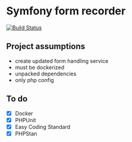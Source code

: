 # Symfony form recorder
[![Build Status](https://travis-ci.com/Ferror/symfony-form-recorder.svg?branch=master)](https://travis-ci.com/Ferror/symfony-form-recorder)


## Project assumptions
* create updated form handling service
* must be dockerized
* unpacked dependencies
* only php config

## To do

- [x] Docker
- [x] PHPUnit
- [X] Easy Coding Standard
- [X] PHPStan

